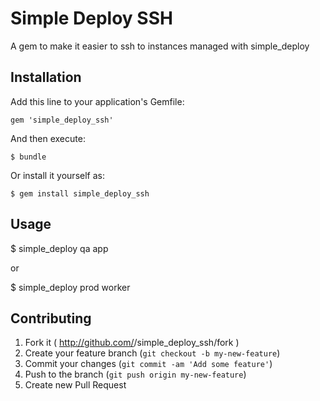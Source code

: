 # Simple Deploy SSH

A gem to make it easier to ssh to instances managed with simple_deploy

## Installation

Add this line to your application's Gemfile:

    gem 'simple_deploy_ssh'

And then execute:

    $ bundle

Or install it yourself as:

    $ gem install simple_deploy_ssh

## Usage

$ simple_deploy qa app

or 

$ simple_deploy prod worker

## Contributing

1. Fork it ( http://github.com/<my-github-username>/simple_deploy_ssh/fork )
2. Create your feature branch (`git checkout -b my-new-feature`)
3. Commit your changes (`git commit -am 'Add some feature'`)
4. Push to the branch (`git push origin my-new-feature`)
5. Create new Pull Request
